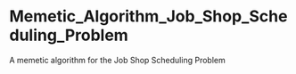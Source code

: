# Memetic_Algorithm_Job_Shop_Scheduling_Problem
A memetic algorithm for the Job Shop Scheduling Problem
